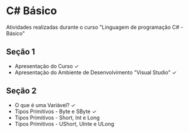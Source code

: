 # C# Básico
Atividades realizadas durante o curso "Linguagem de programação C# - Básico"

## Seção 1

- Apresentação do Curso ✓
- Apresentação do Ambiente de Desenvolvimento "Visual Studio" ✓

## Seção 2

- O que é uma Variável? ✓
- Tipos Primitivos - Byte e SByte ✓
- Tipos Primitivos - Short, Int e Long
- Tipos Primitivos - UShort, UInte e ULong
